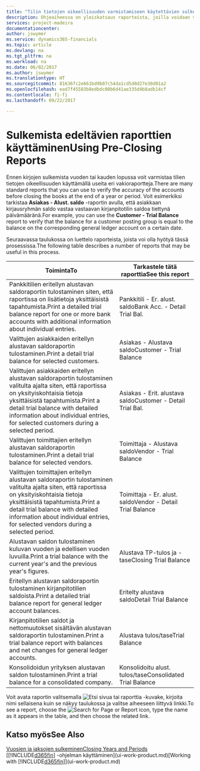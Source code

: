 ```yaml
---
title: "Tilin tietojen oikeellisuuden varmistamiseen käytettävien sulkemista edeltävien raporttien yleiskatsaus | Microsoft Docs"
description: Ohjeaiheessa on yleiskatsaus raporteista, joilla voidaan varmistaa tilien tietojen oikeellisuus ennen kirjojen sulkemista vuoden tai kauden lopussa.
services: project-madeira
documentationcenter: 
author: jswymer
ms.service: dynamics365-financials
ms.topic: article
ms.devlang: na
ms.tgt_pltfrm: na
ms.workload: na
ms.date: 06/02/2017
ms.author: jswymer
ms.translationtype: HT
ms.sourcegitcommit: 81636fc2e661bd9b07c54da1cd5d0d27e30d01a2
ms.openlocfilehash: ead7f45583b8edbdc00b6d41ae335d4b8adb14cf
ms.contentlocale: fi-fi
ms.lasthandoff: 09/22/2017

---
```

# <a name="using-pre-closing-reports"></a><span data-ttu-id="347ee-103">Sulkemista edeltävien raporttien käyttäminen</span><span class="sxs-lookup"><span data-stu-id="347ee-103">Using Pre-Closing Reports</span></span>
<span data-ttu-id="347ee-104">Ennen kirjojen sulkemista vuoden tai kauden lopussa voit varmistaa tilien tietojen oikeellisuuden käyttämällä useita eri vakioraportteja.</span><span class="sxs-lookup"><span data-stu-id="347ee-104">There are many standard reports that you can use to verify the accuracy of the accounts before closing the books at the end of a year or period.</span></span> <span data-ttu-id="347ee-105">Voit esimerkiksi tarkistaa **Asiakas - Alust. saldo** -raportin avulla, että asiakkaan kirjausryhmän saldo vastaa vastaavan kirjanpitotilin saldoa tiettynä päivämääränä.</span><span class="sxs-lookup"><span data-stu-id="347ee-105">For example, you can use the **Customer - Trial Balance** report to verify that the balance for a customer posting group is equal to the balance on the corresponding general ledger account on a certain date.</span></span>

<span data-ttu-id="347ee-106">Seuraavassa taulukossa on luettelo raporteista, joista voi olla hyötyä tässä prosessissa.</span><span class="sxs-lookup"><span data-stu-id="347ee-106">The following table describes a number of reports that may be useful in this process.</span></span>

| <span data-ttu-id="347ee-107">Toiminta</span><span class="sxs-lookup"><span data-stu-id="347ee-107">To</span></span> | <span data-ttu-id="347ee-108">Tarkastele tätä raporttia</span><span class="sxs-lookup"><span data-stu-id="347ee-108">See this report</span></span> |
| --- | --- |
| <span data-ttu-id="347ee-109">Pankkitilien eritellyn alustavan saldoraportin tulostaminen siten, että raportissa on lisätietoja yksittäisistä tapahtumista.</span><span class="sxs-lookup"><span data-stu-id="347ee-109">Print a detailed trial balance report for one or more bank accounts with additional information about individual entries.</span></span> |<span data-ttu-id="347ee-110">Pankkitili - Er. alust. saldo</span><span class="sxs-lookup"><span data-stu-id="347ee-110">Bank Acc. - Detail Trial Bal.</span></span> |
| <span data-ttu-id="347ee-111">Valittujen asiakkaiden eritellyn alustavan saldoraportin tulostaminen.</span><span class="sxs-lookup"><span data-stu-id="347ee-111">Print a detail trial balance for selected customers.</span></span> |<span data-ttu-id="347ee-112">Asiakas - Alustava saldo</span><span class="sxs-lookup"><span data-stu-id="347ee-112">Customer - Trial Balance</span></span> |
| <span data-ttu-id="347ee-113">Valittujen asiakkaiden eritellyn alustavan saldoraportin tulostaminen valitulta ajalta siten, että raportissa on yksityiskohtaisia tietoja yksittäisistä tapahtumista.</span><span class="sxs-lookup"><span data-stu-id="347ee-113">Print a detail trial balance with detailed information about individual entries, for selected customers during a selected period.</span></span> |<span data-ttu-id="347ee-114">Asiakas - Erit. alustava saldo</span><span class="sxs-lookup"><span data-stu-id="347ee-114">Customer - Detail Trial Bal.</span></span> |
| <span data-ttu-id="347ee-115">Valittujen toimittajien eritellyn alustavan saldoraportin tulostaminen.</span><span class="sxs-lookup"><span data-stu-id="347ee-115">Print a detail trial balance for selected vendors.</span></span> |<span data-ttu-id="347ee-116">Toimittaja - Alustava saldo</span><span class="sxs-lookup"><span data-stu-id="347ee-116">Vendor - Trial Balance</span></span> |
| <span data-ttu-id="347ee-117">Valittujen toimittajien eritellyn alustavan saldoraportin tulostaminen valitulta ajalta siten, että raportissa on yksityiskohtaisia tietoja yksittäisistä tapahtumista.</span><span class="sxs-lookup"><span data-stu-id="347ee-117">Print a detail trial balance with detailed information about individual entries, for selected vendors during a selected period.</span></span> |<span data-ttu-id="347ee-118">Toimittaja - Er. alust. saldo</span><span class="sxs-lookup"><span data-stu-id="347ee-118">Vendor - Detail Trial Balance</span></span> |
| <span data-ttu-id="347ee-119">Alustavan saldon tulostaminen kuluvan vuoden ja edellisen vuoden luvuilla.</span><span class="sxs-lookup"><span data-stu-id="347ee-119">Print a trial balance with the current year's and the previous year's figures.</span></span> |<span data-ttu-id="347ee-120">Alustava TP-tulos ja -tase</span><span class="sxs-lookup"><span data-stu-id="347ee-120">Closing Trial Balance</span></span> |
| <span data-ttu-id="347ee-121">Eritellyn alustavan saldoraportin tulostaminen kirjanpitotilien saldoista.</span><span class="sxs-lookup"><span data-stu-id="347ee-121">Print a detailed trial balance report for general ledger account balances.</span></span> |<span data-ttu-id="347ee-122">Eritelty alustava saldo</span><span class="sxs-lookup"><span data-stu-id="347ee-122">Detail Trial Balance</span></span> |
| <span data-ttu-id="347ee-123">Kirjanpitotilien saldot ja nettomuutokset sisältävän alustavan saldoraportin tulostaminen.</span><span class="sxs-lookup"><span data-stu-id="347ee-123">Print a trial balance report with balances and net changes for general ledger accounts.</span></span> |<span data-ttu-id="347ee-124">Alustava tulos/tase</span><span class="sxs-lookup"><span data-stu-id="347ee-124">Trial Balance</span></span> |
| <span data-ttu-id="347ee-125">Konsolidoidun yrityksen alustavan saldon tulostaminen.</span><span class="sxs-lookup"><span data-stu-id="347ee-125">Print a trial balance for a consolidated company.</span></span> |<span data-ttu-id="347ee-126">Konsolidoitu alust. tulos/tase</span><span class="sxs-lookup"><span data-stu-id="347ee-126">Consolidated Trial Balance</span></span> |

<span data-ttu-id="347ee-127">Voit avata raportin valitsemalla ![Etsi sivua tai raporttia](media/ui-search/search_small.png "Etsi sivua tai raporttia -kuvake") -kuvake, kirjoita nimi sellaisena kuin se näkyy taulukossa ja valitse aiheeseen liittyvä linkki.</span><span class="sxs-lookup"><span data-stu-id="347ee-127">To see a report, choose the ![Search for Page or Report](media/ui-search/search_small.png "Search for Page or Report icon") icon, type the name as it appears in the table, and then choose the related link.</span></span>

## <a name="see-also"></a><span data-ttu-id="347ee-128">Katso myös</span><span class="sxs-lookup"><span data-stu-id="347ee-128">See Also</span></span>
[<span data-ttu-id="347ee-129">Vuosien ja jaksojen sulkeminen</span><span class="sxs-lookup"><span data-stu-id="347ee-129">Closing Years and Periods</span></span>](year-close-years-periods.md)  
<span data-ttu-id="347ee-130">[[!INCLUDE[d365fin](includes/d365fin_md.md)] -ohjelman käyttäminen](ui-work-product.md)</span><span class="sxs-lookup"><span data-stu-id="347ee-130">[Working with [!INCLUDE[d365fin](includes/d365fin_md.md)]](ui-work-product.md)</span></span>


